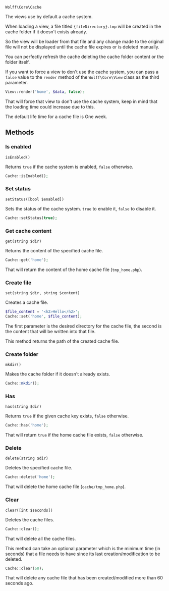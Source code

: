 `Wolff\Core\Cache`

The views use by default a cache system.

When loading a view, a file titled `{fileDirectory}.tmp` will be created in the cache folder if it doesn't exists already.

So the view will be loader from that file and any change made to the original file will not be displayed until the cache file expires or is deleted manually.

You can perfectly refresh the cache deleting the cache folder content or the folder itself.

If you want to force a view to don't use the cache system, you can pass a `false` value to the `render` method of the `Wolff\Core\View` class as the third parameter.

```php
View::render('home', $data, false);
```

That will force that view to don't use the cache system, keep in mind that the loading time could increase due to this.

The default life time for a cache file is One week.

## Methods

### Is enabled

`isEnabled()`

Returns `true` if the cache system is enabled, `false` otherwise.

```php
Cache::isEnabled();
```

### Set status

`setStatus([bool $enabled])`

Sets the status of the cache system. `true` to enable it, `false` to disable it.

```php
Cache::setStatus(true);
```

### Get cache content

`get(string $dir)`

Returns the content of the specified cache file.

```php
Cache::get('home');
```

That will return the content of the home cache file (`tmp_home.php`).

### Create file

`set(string $dir, string $content)`

Creates a cache file.

```php
$file_content = '<h2>Hello</h2>';
Cache::set('home', $file_content);
```

The first parameter is the desired directory for the cache file, the second is the content that will be written into that file.

This method returns the path of the created cache file.

### Create folder

`mkdir()`

Makes the cache folder if it doesn't already exists.

```php
Cache::mkdir();
```

### Has

`has(string $dir)`

Returns `true` if the given cache key exists, `false` otherwise.

```php
Cache::has('home');
```

That will return `true` if the home cache file exists, `false` otherwise.

### Delete

`delete(string $dir)`

Deletes the specified cache file.

```php
Cache::delete('home');
```

That will delete the home cache file (`cache/tmp_home.php`).

### Clear

`clear([int $seconds])`

Deletes the cache files.

```php
Cache::clear();
```

That will delete all the cache files.

This method can take an optional parameter which is the minimum time (in seconds) that a file needs to have since its last creation/modification to be deleted.

```php
Cache::clear(60);
```

That will delete any cache file that has been created/modified more than 60 seconds ago.
